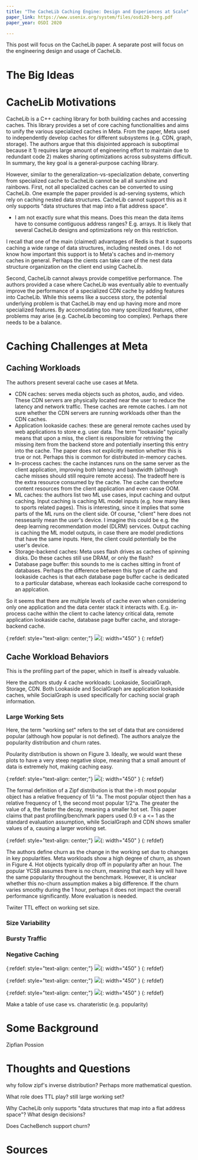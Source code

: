 ```yaml
---
title: "The CacheLib Caching Engine: Design and Experiences at Scale"
paper_link: https://www.usenix.org/system/files/osdi20-berg.pdf
paper_year: OSDI 2020

---
```


This post will focus on the CacheLib paper. A separate post will focus on the engineering design and usage of CacheLib.

# The Big Ideas


# CacheLib Motivations
CacheLib is a C++ caching library for both building caches and accessing caches. This library provides a set of core 
caching functionalities and aims to unify the various specialized caches in Meta. From the paper, Meta used to 
independently develop caches for different subsystems (e.g. CDN, graph, storage). The authors argue that this disjointed 
approach is suboptimal because it 1) requires large amount of engineering effort to maintain due to redundant code 2)
makes sharing optimizations across subsystems difficult. In summary, the key goal is a general-purpose caching library.

However, similar to the generalization-vs-specialization debate, converting from specialized cache to CacheLib cannot be all 
all sunshine and rainbows. First, not all specialized caches can be converted to using CacheLib. One example the paper provided
is ad-serving systems, which rely on caching nested data structures. CacheLib cannot support this as it only 
supports "data structures that map into a flat address space". 
- I am not exactly sure what this means. Does this mean the data items have to consume contiguous address ranges? E.g. arrays. It is likely 
that several CacheLib designs and optimizations rely on this restriction. 

I recall that one of the main (claimed) advantages of Redis is that it supports caching a wide range of data structures, including
nested ones. I do not know how important this support is to Meta's caches and in-memory caches in general. Perhaps the cients can
take care of the nest data structure organization on the client end using CacheLib.

Second, CacheLib cannot always provide competitive performance. The authors provided a case where CacheLib was eventually able to 
eventually improve the performance of a specialized CDN cache by adding features into CacheLib. While this seems like a success story,
the potential underlying problem is that CacheLib may end up having more and more specialized features. By accomodating too many specilized features,
other problems may arise (e.g. CacheLib becoming too complex). Perhaps there needs to be a balance.


# Caching Challenges at Meta



## Caching Workloads
The authors present several cache use cases at Meta. 

- CDN caches: serves media objects such as photos, audio, and video. These CDN servers
are physically located near the user to reduce the latency and network traffic.
These caches are remote caches. I am not sure whether the CDN servers are running 
workloads other than the CDN caches.
- Application lookaside caches: these are general remote caches used by web applications
to store e.g. user data. The term "lookaside" typically means that upon a miss, the client
is responsible for retriving the missing item from the backend store and potentially 
inserting this entry into the cache. The paper does not explicitly mention whether this is
true or not. Perhaps this is common for distributed in-memory caches.
- In-process caches: the cache instances runs on the same server as the client application,
improving both latency and bandwidth (although cache misses should still require
remote access). The tradeoff here is the extra resource consumed by the cache.
The cache can therefore content resources from the client application and even cause 
OOM.
- ML caches: the authors list two ML use cases, input caching and output caching. 
Input caching is caching ML model inputs (e.g. how many likes to sports related pages).
This is interesting, since it implies that some parts of the ML runs on the client side.
Of course, "client" here does not nessesarily mean the user's device. I imagine
this could be e.g. the deep learning recommendation model (DLRM) services.
Output caching is caching the ML model outputs, in case there are model predictions that
have the same inputs. Here, the client could potentially be the user's device.
- Storage-backend caches: Meta uses flash drives as caches of spinning disks. Do these caches
still use DRAM, or only the flash?
- Database page buffer: this sounds to me is caches sitting in front of databases. Perhaps 
the difference between this type of cache and lookaside caches is that each database page buffer
cache is dedicated to a particular database, whereas each lookaside cache correspond to an applcation.

So it seems that there are multiple levels of cache even when considering only one application and
the data center stack it interacts with. E.g. in-process cache within the client to cache latency 
critical data, remote application lookaside cache, database page buffer cache, and storage-backend cache.

{:refdef: style="text-align: center;"}
![](/assets/images/posts/cachelib/fig1.png){: width="450" }
{: refdef}

## Cache Workload Behaviors
This is the profiling part of the paper, which in itself is already valuable. 

Here the authors study 4 cache workloads: Lookaside, SocialGraph, Storage, CDN.
Both Lookaside and SocialGraph are application lookaside caches, while SocialGraph is used
specifically for caching social graph information. 

### Large Working Sets
Here, the term "working set" refers to the set of data that are considered popular (although how popular is not defined).
The authors analyze the popularity distribution and churn rates.

Poularity distribution is shown on Figure 3. Ideally, we would want these plots to have a very steep negative slope, meaning
that a small amount of data is extremely hot, making caching easy. 

{:refdef: style="text-align: center;"}
![](/assets/images/posts/cachelib/fig3.png){: width="450" }
{: refdef}

The formal definition of a Zipf distribution is that the i-th most popular object has a relative frequency of 1/i
^a. The most popular object then has a relative frequency of 1, the second most popular 1/2^a. The greater the value of 
a, the faster the decay, meaning a smaller hot set. This paper claims that past profiling/benchmark papers used 0.9 < a <= 1
as the standard evaluation assumption, while SocialGraph and CDN shows smaller values of a, causing a larger working set. 

{:refdef: style="text-align: center;"}
![](/assets/images/posts/cachelib/zipf.png){: width="450" }
{: refdef}

The authors define churn as the change in the working set due to changes in key popularities. Meta workloads show a high
degree of churn, as shown in Figure 4. Hot objects typically drop off in popularity after an hour. The popular YCSB
assumes there is no churn, meaning that each key will have the same popularity throughout the benchmark. However, it is unclear
whether this no-churn assumption makes a big difference. If the churn varies smoothy during the 1 hour, perhaps it does not impact 
the overall performance significantly. More evaluation is needed.

Twiiter TTL effect on working set size.

### Size Variability

### Bursty Traffic

### Negative Caching



{:refdef: style="text-align: center;"}
![](/assets/images/posts/cachelib/fig4.png){: width="450" }
{: refdef}

{:refdef: style="text-align: center;"}
![](/assets/images/posts/cachelib/fig5.png){: width="450" }
{: refdef}

{:refdef: style="text-align: center;"}
![](/assets/images/posts/cachelib/fig6.png){: width="450" }
{: refdef}

Make a table of use case vs. charateristic (e.g. popularity)

# Some Background
Zipfian 
Possion

# Thoughts and Questions

why follow zipf's inverse distribution? Perhaps more mathematical question.

What role does TTL play? still large working set?

Why CacheLib only supports "data structures that map into a flat address space"? What design decisions?

Does CacheBench support churn?
# Sources

